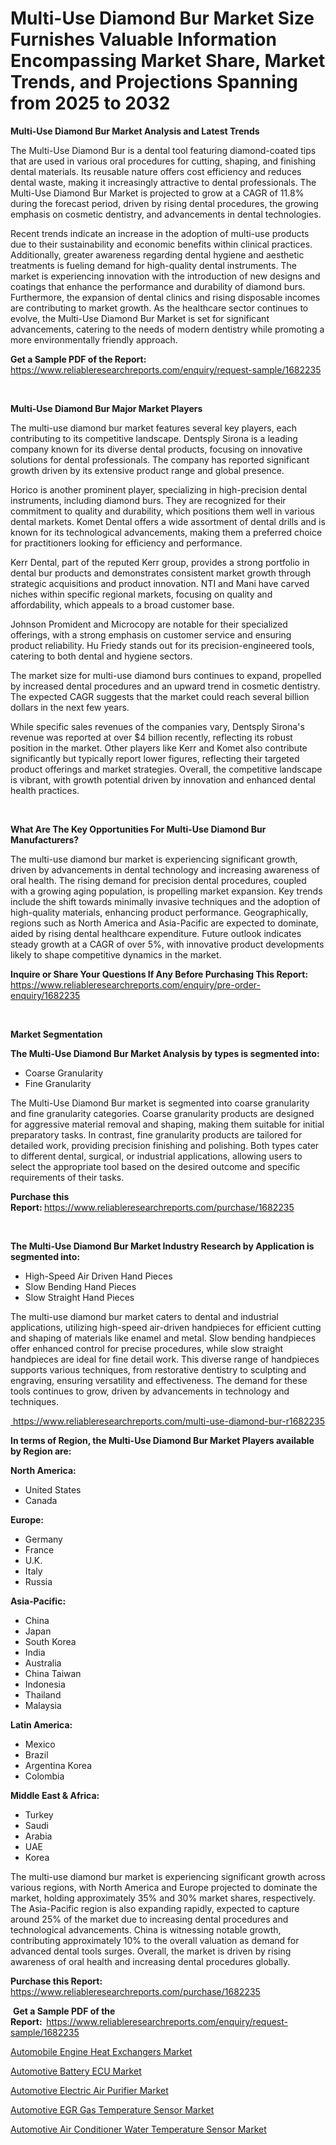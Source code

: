 <p><h1>Multi-Use Diamond Bur Market Size Furnishes Valuable Information Encompassing Market Share, Market Trends, and Projections Spanning from 2025 to 2032</h1></p><p><strong>Multi-Use Diamond Bur Market Analysis and Latest Trends</strong></p>
<p><p>The Multi-Use Diamond Bur is a dental tool featuring diamond-coated tips that are used in various oral procedures for cutting, shaping, and finishing dental materials. Its reusable nature offers cost efficiency and reduces dental waste, making it increasingly attractive to dental professionals. The Multi-Use Diamond Bur Market is projected to grow at a CAGR of 11.8% during the forecast period, driven by rising dental procedures, the growing emphasis on cosmetic dentistry, and advancements in dental technologies.</p><p>Recent trends indicate an increase in the adoption of multi-use products due to their sustainability and economic benefits within clinical practices. Additionally, greater awareness regarding dental hygiene and aesthetic treatments is fueling demand for high-quality dental instruments. The market is experiencing innovation with the introduction of new designs and coatings that enhance the performance and durability of diamond burs. Furthermore, the expansion of dental clinics and rising disposable incomes are contributing to market growth. As the healthcare sector continues to evolve, the Multi-Use Diamond Bur Market is set for significant advancements, catering to the needs of modern dentistry while promoting a more environmentally friendly approach.</p></p>
<p><strong>Get a Sample PDF of the Report:&nbsp;</strong> <a href="https://www.reliableresearchreports.com/enquiry/request-sample/1682235?utm_campaign=8&utm_medium=2&utm_source=Github&utm_content=ia&utm_term=24032025&utm_id=multi-use-diamond-bur">https://www.reliableresearchreports.com/enquiry/request-sample/1682235</a></p>
<p>&nbsp;</p>
<p><strong>Multi-Use Diamond Bur Major Market Players</strong></p>
<p><p>The multi-use diamond bur market features several key players, each contributing to its competitive landscape. Dentsply Sirona is a leading company known for its diverse dental products, focusing on innovative solutions for dental professionals. The company has reported significant growth driven by its extensive product range and global presence.</p><p>Horico is another prominent player, specializing in high-precision dental instruments, including diamond burs. They are recognized for their commitment to quality and durability, which positions them well in various dental markets. Komet Dental offers a wide assortment of dental drills and is known for its technological advancements, making them a preferred choice for practitioners looking for efficiency and performance.</p><p>Kerr Dental, part of the reputed Kerr group, provides a strong portfolio in dental bur products and demonstrates consistent market growth through strategic acquisitions and product innovation. NTI and Mani have carved niches within specific regional markets, focusing on quality and affordability, which appeals to a broad customer base.</p><p>Johnson Promident and Microcopy are notable for their specialized offerings, with a strong emphasis on customer service and ensuring product reliability. Hu Friedy stands out for its precision-engineered tools, catering to both dental and hygiene sectors.</p><p>The market size for multi-use diamond burs continues to expand, propelled by increased dental procedures and an upward trend in cosmetic dentistry. The expected CAGR suggests that the market could reach several billion dollars in the next few years. </p><p>While specific sales revenues of the companies vary, Dentsply Sirona's revenue was reported at over $4 billion recently, reflecting its robust position in the market. Other players like Kerr and Komet also contribute significantly but typically report lower figures, reflecting their targeted product offerings and market strategies. Overall, the competitive landscape is vibrant, with growth potential driven by innovation and enhanced dental health practices.</p></p>
<p>&nbsp;</p>
<p><strong>What Are The Key Opportunities For Multi-Use Diamond Bur Manufacturers?</strong></p>
<p><p>The multi-use diamond bur market is experiencing significant growth, driven by advancements in dental technology and increasing awareness of oral health. The rising demand for precision dental procedures, coupled with a growing aging population, is propelling market expansion. Key trends include the shift towards minimally invasive techniques and the adoption of high-quality materials, enhancing product performance. Geographically, regions such as North America and Asia-Pacific are expected to dominate, aided by rising dental healthcare expenditure. Future outlook indicates steady growth at a CAGR of over 5%, with innovative product developments likely to shape competitive dynamics in the market.</p></p>
<p><strong>Inquire or Share Your Questions If Any Before Purchasing This Report:</strong> <a href="https://www.reliableresearchreports.com/enquiry/pre-order-enquiry/1682235?utm_campaign=8&utm_medium=2&utm_source=Github&utm_content=ia&utm_term=24032025&utm_id=multi-use-diamond-bur">https://www.reliableresearchreports.com/enquiry/pre-order-enquiry/1682235</a></p>
<p>&nbsp;</p>
<p><strong>Market Segmentation</strong></p>
<p><strong>The Multi-Use Diamond Bur Market Analysis by types is segmented into:</strong></p>
<p><ul><li>Coarse Granularity</li><li>Fine Granularity</li></ul></p>
<p><p>The Multi-Use Diamond Bur market is segmented into coarse granularity and fine granularity categories. Coarse granularity products are designed for aggressive material removal and shaping, making them suitable for initial preparatory tasks. In contrast, fine granularity products are tailored for detailed work, providing precision finishing and polishing. Both types cater to different dental, surgical, or industrial applications, allowing users to select the appropriate tool based on the desired outcome and specific requirements of their tasks.</p></p>
<p><strong>Purchase this Report:&nbsp;</strong><a href="https://www.reliableresearchreports.com/purchase/1682235?utm_campaign=8&utm_medium=2&utm_source=Github&utm_content=ia&utm_term=24032025&utm_id=multi-use-diamond-bur">https://www.reliableresearchreports.com/purchase/1682235</a></p>
<p>&nbsp;</p>
<p><strong>The Multi-Use Diamond Bur Market Industry Research by Application is segmented into:</strong></p>
<p><ul><li>High-Speed Air Driven Hand Pieces</li><li>Slow Bending Hand Pieces</li><li>Slow Straight Hand Pieces</li></ul></p>
<p><p>The multi-use diamond bur market caters to dental and industrial applications, utilizing high-speed air-driven handpieces for efficient cutting and shaping of materials like enamel and metal. Slow bending handpieces offer enhanced control for precise procedures, while slow straight handpieces are ideal for fine detail work. This diverse range of handpieces supports various techniques, from restorative dentistry to sculpting and engraving, ensuring versatility and effectiveness. The demand for these tools continues to grow, driven by advancements in technology and techniques.</p></p>
<p><a href="https://www.reliableresearchreports.com/multi-use-diamond-bur-r1682235?utm_campaign=8&utm_medium=2&utm_source=Github&utm_content=ia&utm_term=24032025&utm_id=multi-use-diamond-bur">&nbsp;https://www.reliableresearchreports.com/multi-use-diamond-bur-r1682235</a></p>
<p><strong>In terms of Region, the Multi-Use Diamond Bur Market Players available by Region are:</strong></p>
<p>
    <p> <strong> North America: </strong>
        <ul>
            <li>United States</li>
            <li>Canada</li>
        </ul>
        </p> 
    <p> <strong> Europe: </strong>
        <ul>
            <li>Germany</li>
            <li>France</li>
            <li>U.K.</li>
            <li>Italy</li>
            <li>Russia</li>
        </ul>
        </p> 
    <p> <strong> Asia-Pacific: </strong>
        <ul>
            <li>China</li>
            <li>Japan</li>
            <li>South Korea</li>
            <li>India</li>
            <li>Australia</li>
            <li>China Taiwan</li>
            <li>Indonesia</li>
            <li>Thailand</li>
            <li>Malaysia</li>
        </ul>
        </p> 
    <p> <strong> Latin America: </strong>
        <ul>
            <li>Mexico</li>
            <li>Brazil</li>
            <li>Argentina Korea</li>
            <li>Colombia</li>
        </ul>
        </p> 
    <p> <strong> Middle East & Africa: </strong>
        <ul>
            <li>Turkey</li>
            <li>Saudi</li>
            <li>Arabia</li>
            <li>UAE</li>
            <li>Korea</li>
        </ul>
    </p>
    </p>
<p><p>The multi-use diamond bur market is experiencing significant growth across various regions, with North America and Europe projected to dominate the market, holding approximately 35% and 30% market shares, respectively. The Asia-Pacific region is also expanding rapidly, expected to capture around 25% of the market due to increasing dental procedures and technological advancements. China is witnessing notable growth, contributing approximately 10% to the overall valuation as demand for advanced dental tools surges. Overall, the market is driven by rising awareness of oral health and increasing dental procedures globally.</p></p>
<p><strong>Purchase this Report: </strong><a href="https://www.reliableresearchreports.com/purchase/1682235?utm_campaign=8&utm_medium=2&utm_source=Github&utm_content=ia&utm_term=24032025&utm_id=multi-use-diamond-bur">https://www.reliableresearchreports.com/purchase/1682235</a></p>
<p>&nbsp;<strong>Get a Sample PDF of the Report:&nbsp;&nbsp;</strong><a href="https://www.reliableresearchreports.com/enquiry/request-sample/1682235?utm_campaign=8&utm_medium=2&utm_source=Github&utm_content=ia&utm_term=24032025&utm_id=multi-use-diamond-bur">https://www.reliableresearchreports.com/enquiry/request-sample/1682235</a></p>
<p><strong></strong></p>
<p><p><a href="https://github.com/braisykhwezi/Market-Research-Report-List-1/blob/main/automobile-engine-heat-exchangers-market.md?utm_campaign=8&utm_medium=2&utm_source=Github&utm_content=ia&utm_term=24032025&utm_id=multi-use-diamond-bur">Automobile Engine Heat Exchangers Market</a></p><p><a href="https://github.com/snelldimkeod/Market-Research-Report-List-1/blob/main/automotive-battery-ecu-market.md?utm_campaign=8&utm_medium=2&utm_source=Github&utm_content=ia&utm_term=24032025&utm_id=multi-use-diamond-bur">Automotive Battery ECU Market</a></p><p><a href="https://github.com/shpirttangim48/Market-Research-Report-List-1/blob/main/automotive-electric-air-purifier-market.md?utm_campaign=8&utm_medium=2&utm_source=Github&utm_content=ia&utm_term=24032025&utm_id=multi-use-diamond-bur">Automotive Electric Air Purifier Market</a></p><p><a href="https://github.com/gakpasulgun/Market-Research-Report-List-1/blob/main/automotive-egr-gas-temperature-sensor-market.md?utm_campaign=8&utm_medium=2&utm_source=Github&utm_content=ia&utm_term=24032025&utm_id=multi-use-diamond-bur">Automotive EGR Gas Temperature Sensor Market</a></p><p><a href="https://github.com/lugnabirue/Market-Research-Report-List-1/blob/main/automotive-air-conditioner-water-temperature-sensor-market.md?utm_campaign=8&utm_medium=2&utm_source=Github&utm_content=ia&utm_term=24032025&utm_id=multi-use-diamond-bur">Automotive Air Conditioner Water Temperature Sensor Market</a></p></p>